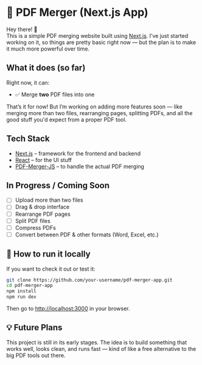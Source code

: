 # 📄 PDF Merger (Next.js App)

Hey there! 👋  
This is a simple PDF merging website built using [Next.js](https://nextjs.org). I’ve just started working on it, so things are pretty basic right now — but the plan is to make it much more powerful over time.

## What it does (so far)

Right now, it can:

- ✅ Merge **two** PDF files into one

That’s it for now! But I’m working on adding more features soon — like merging more than two files, rearranging pages, splitting PDFs, and all the good stuff you'd expect from a proper PDF tool.

## Tech Stack

- [Next.js](https://nextjs.org) – framework for the frontend and backend
- [React](https://reactjs.org) – for the UI stuff
- [PDF-Merger-JS](https://www.npmjs.com/package/pdf-merger-js) – to handle the actual PDF merging

## In Progress / Coming Soon

- [ ] Upload more than two files
- [ ] Drag & drop interface
- [ ] Rearrange PDF pages
- [ ] Split PDF files
- [ ] Compress PDFs
- [ ] Convert between PDF & other formats (Word, Excel, etc.)

## 🔧 How to run it locally

If you want to check it out or test it:

```bash
git clone https://github.com/your-username/pdf-merger-app.git
cd pdf-merger-app
npm install
npm run dev
```

Then go to [http://localhost:3000](http://localhost:3000) in your browser.

## 💡 Future Plans

This project is still in its early stages. The idea is to build something that works well, looks clean, and runs fast — kind of like a free alternative to the big PDF tools out there.
